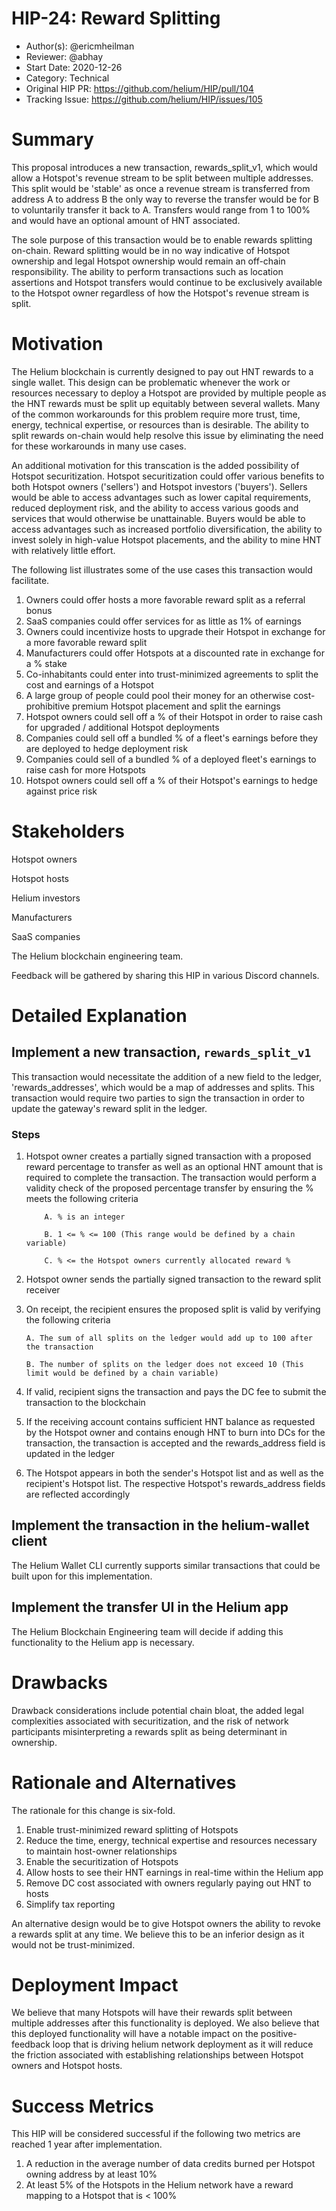 # HIP-24: Reward Splitting

- Author(s): @ericmheilman
- Reviewer: @abhay
- Start Date: 2020-12-26
- Category: Technical
- Original HIP PR: <https://github.com/helium/HIP/pull/104>
- Tracking Issue: <https://github.com/helium/HIP/issues/105>

# Summary

This proposal introduces a new transaction, rewards_split_v1, which would allow a Hotspot's revenue
stream to be split between multiple addresses. This split would be 'stable' as once a revenue stream
is transferred from address A to address B the only way to reverse the transfer would be for B to
voluntarily transfer it back to A. Transfers would range from 1 to 100% and would have an optional
amount of HNT associated.

The sole purpose of this transaction would be to enable rewards splitting on-chain. Reward splitting
would be in no way indicative of Hotspot ownership and legal Hotspot ownership would remain an
off-chain responsibility. The ability to perform transactions such as location assertions and
Hotspot transfers would continue to be exclusively available to the Hotspot owner regardless of how
the Hotspot's revenue stream is split.

# Motivation

The Helium blockchain is currently designed to pay out HNT rewards to a single wallet. This design
can be problematic whenever the work or resources necessary to deploy a Hotspot are provided by
multiple people as the HNT rewards must be split up equitably between several wallets. Many of the
common workarounds for this problem require more trust, time, energy, technical expertise, or
resources than is desirable. The ability to split rewards on-chain would help resolve this issue by
eliminating the need for these workarounds in many use cases.

An additional motivation for this transcation is the added possibility of Hotspot securitization.
Hotspot securitization could offer various benefits to both Hotspot owners ('sellers') and Hotspot
investors ('buyers'). Sellers would be able to access advantages such as lower capital requirements,
reduced deployment risk, and the ability to access various goods and services that would otherwise
be unattainable. Buyers would be able to access advantages such as increased portfolio
diversification, the ability to invest solely in high-value Hotspot placements, and the ability to
mine HNT with relatively little effort.

The following list illustrates some of the use cases this transaction would facilitate.

1. Owners could offer hosts a more favorable reward split as a referral bonus
2. SaaS companies could offer services for as little as 1% of earnings
3. Owners could incentivize hosts to upgrade their Hotspot in exchange for a more favorable reward
   split
4. Manufacturers could offer Hotspots at a discounted rate in exchange for a % stake
5. Co-inhabitants could enter into trust-minimized agreements to split the cost and earnings of a
   Hotspot
6. A large group of people could pool their money for an otherwise cost-prohibitive premium Hotspot
   placement and split the earnings
7. Hotspot owners could sell off a % of their Hotspot in order to raise cash for upgraded /
   additional Hotspot deployments
8. Companies could sell off a bundled % of a fleet's earnings before they are deployed to hedge
   deployment risk
9. Companies could sell of a bundled % of a deployed fleet's earnings to raise cash for more
   Hotspots
10. Hotspot owners could sell off a % of their Hotspot's earnings to hedge against price risk

# Stakeholders

Hotspot owners

Hotspot hosts

Helium investors

Manufacturers

SaaS companies

The Helium blockchain engineering team.

Feedback will be gathered by sharing this HIP in various Discord channels.

# Detailed Explanation

## Implement a new transaction, `rewards_split_v1`

This transaction would necessitate the addition of a new field to the ledger, 'rewards_addresses',
which would be a map of addresses and splits. This transaction would require two parties to sign the
transaction in order to update the gateway's reward split in the ledger.

### Steps

1.  Hotspot owner creates a partially signed transaction with a proposed reward percentage to
    transfer as well as an optional HNT amount that is required to complete the transaction. The
    transaction would perform a validity check of the proposed percentage transfer by ensuring the %
    meets the following criteria

            A. % is an integer

            B. 1 <= % <= 100 (This range would be defined by a chain variable)

            C. % <= the Hotspot owners currently allocated reward %

2.  Hotspot owner sends the partially signed transaction to the reward split receiver

3.  On receipt, the recipient ensures the proposed split is valid by verifying the following
    criteria

        A. The sum of all splits on the ledger would add up to 100 after the transaction

        B. The number of splits on the ledger does not exceed 10 (This limit would be defined by a chain variable)

4.  If valid, recipient signs the transaction and pays the DC fee to submit the transaction to the
    blockchain

5.  If the receiving account contains sufficient HNT balance as requested by the Hotspot owner and
    contains enough HNT to burn into DCs for the transaction, the transaction is accepted and the
    rewards_address field is updated in the ledger

6.  The Hotspot appears in both the sender's Hotspot list and as well as the recipient's Hotspot
    list. The respective Hotspot's rewards_address fields are reflected accordingly

## Implement the transaction in the helium-wallet client

The Helium Wallet CLI currently supports similar transactions that could be built upon for this
implementation.

## Implement the transfer UI in the Helium app

The Helium Blockchain Engineering team will decide if adding this functionality to the Helium app is
necessary.

# Drawbacks

Drawback considerations include potential chain bloat, the added legal complexities associated with
securitization, and the risk of network participants misinterpreting a rewards split as being
determinant in ownership.

# Rationale and Alternatives

The rationale for this change is six-fold.

1. Enable trust-minimized reward splitting of Hotspots
2. Reduce the time, energy, technical expertise and resources necessary to maintain host-owner
   relationships
3. Enable the securitization of Hotspots
4. Allow hosts to see their HNT earnings in real-time within the Helium app
5. Remove DC cost associated with owners regularly paying out HNT to hosts
6. Simplify tax reporting

An alternative design would be to give Hotspot owners the ability to revoke a rewards split at any
time. We believe this to be an inferior design as it would not be trust-minimized.

# Deployment Impact

We believe that many Hotspots will have their rewards split between multiple addresses after this
functionality is deployed. We also believe that this deployed functionality will have a notable
impact on the positive-feedback loop that is driving helium network deployment as it will reduce the
friction associated with establishing relationships between Hotspot owners and Hotspot hosts.

# Success Metrics

This HIP will be considered successful if the following two metrics are reached 1 year after
implementation.

1. A reduction in the average number of data credits burned per Hotspot owning address by at least
   10%
2. At least 5% of the Hotspots in the Helium network have a reward mapping to a Hotspot that is <
   100%
